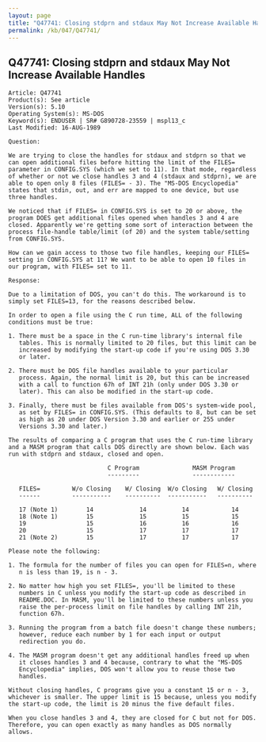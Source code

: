 ```yaml
---
layout: page
title: "Q47741: Closing stdprn and stdaux May Not Increase Available Handles"
permalink: /kb/047/Q47741/
---
```


## Q47741: Closing stdprn and stdaux May Not Increase Available Handles

	Article: Q47741
	Product(s): See article
	Version(s): 5.10
	Operating System(s): MS-DOS
	Keyword(s): ENDUSER | SR# G890728-23559 | mspl13_c
	Last Modified: 16-AUG-1989
	
	Question:
	
	We are trying to close the handles for stdaux and stdprn so that we
	can open additional files before hitting the limit of the FILES=
	parameter in CONFIG.SYS (which we set to 11). In that mode, regardless
	of whether or not we close handles 3 and 4 (stdaux and stdprn), we are
	able to open only 8 files (FILES= - 3). The "MS-DOS Encyclopedia"
	states that stdin, out, and err are mapped to one device, but use
	three handles.
	
	We noticed that if FILES= in CONFIG.SYS is set to 20 or above, the
	program DOES get additional files opened when handles 3 and 4 are
	closed. Apparently we're getting some sort of interaction between the
	process file-handle table/limit (of 20) and the system table/setting
	from CONFIG.SYS.
	
	How can we gain access to those two file handles, keeping our FILES=
	setting in CONFIG.SYS at 11? We want to be able to open 10 files in
	our program, with FILES= set to 11.
	
	Response:
	
	Due to a limitation of DOS, you can't do this. The workaround is to
	simply set FILES=13, for the reasons described below.
	
	In order to open a file using the C run time, ALL of the following
	conditions must be true:
	
	1. There must be a space in the C run-time library's internal file
	   tables. This is normally limited to 20 files, but this limit can be
	   increased by modifying the start-up code if you're using DOS 3.30
	   or later.
	
	2. There must be DOS file handles available to your particular
	   process. Again, the normal limit is 20, but this can be increased
	   with a call to function 67h of INT 21h (only under DOS 3.30 or
	   later). This can also be modified in the start-up code.
	
	3. Finally, there must be files available from DOS's system-wide pool,
	   as set by FILES= in CONFIG.SYS. (This defaults to 8, but can be set
	   as high as 20 under DOS Version 3.30 and earlier or 255 under
	   Versions 3.30 and later.)
	
	The results of comparing a C program that uses the C run-time library
	and a MASM program that calls DOS directly are shown below. Each was
	run with stdprn and stdaux, closed and open.
	
	                            C Program               MASM Program
	                            ---------               ------------
	
	   FILES=         W/o Closing    W/ Closing  W/o Closing   W/ Closing
	   ------         -----------    ----------  -----------   ----------
	
	   17 (Note 1)        14             14          14            14
	   18 (Note 1)        15             15          15            15
	   19                 15             16          16            16
	   20                 15             17          17            17
	   21 (Note 2)        15             17          17            17
	
	Please note the following:
	
	1. The formula for the number of files you can open for FILES=n, where
	   n is less than 19, is n - 3.
	
	2. No matter how high you set FILES=, you'll be limited to these
	   numbers in C unless you modify the start-up code as described in
	   README.DOC. In MASM, you'll be limited to these numbers unless you
	   raise the per-process limit on file handles by calling INT 21h,
	   function 67h.
	
	3. Running the program from a batch file doesn't change these numbers;
	   however, reduce each number by 1 for each input or output
	   redirection you do.
	
	4. The MASM program doesn't get any additional handles freed up when
	   it closes handles 3 and 4 because, contrary to what the "MS-DOS
	   Encyclopedia" implies, DOS won't allow you to reuse those two
	   handles.
	
	Without closing handles, C programs give you a constant 15 or n - 3,
	whichever is smaller. The upper limit is 15 because, unless you modify
	the start-up code, the limit is 20 minus the five default files.
	
	When you close handles 3 and 4, they are closed for C but not for DOS.
	Therefore, you can open exactly as many handles as DOS normally
	allows.
